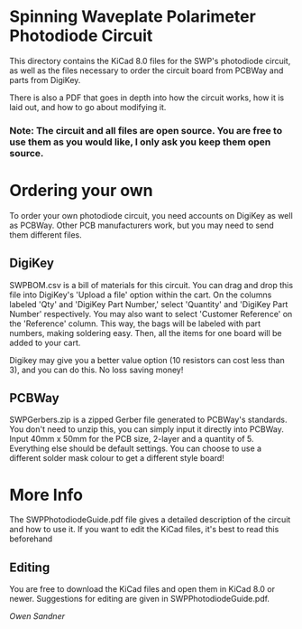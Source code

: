 # Spinning Waveplate Polarimeter Photodiode Circuit

This directory contains the KiCad 8.0 files for the SWP's photodiode circuit, as well as the files necessary to order the circuit board from PCBWay and parts from DigiKey. 

There is also a PDF that goes in depth into how the circuit works, how it is laid out, and how to go about modifying it.

### Note: The circuit and all files are open source. You are free to use them as you would like, I only ask you keep them open source.

# Ordering your own

To order your own photodiode circuit, you need accounts on DigiKey as well as PCBWay. Other PCB manufacturers work, but you may need to send them different files.

## DigiKey

SWPBOM.csv is a bill of materials for this circuit. You can drag and drop this file into DigiKey's 'Upload a file' option within the cart. On the columns labeled 'Qty' and 'DigiKey Part Number,' select 'Quantity' and 'DigiKey Part Number' respectively. You may also want to select 'Customer Reference' on the 'Reference' column. This way, the bags will be labeled with part numbers, making soldering easy. Then, all the items for one board will be added to your cart.

Digikey may give you a better value option (10 resistors can cost less than 3), and you can do this. No loss saving money!

## PCBWay

SWPGerbers.zip is a zipped Gerber file generated to PCBWay's standards. You don't need to unzip this, you can simply input it directly into PCBWay. Input 40mm x 50mm for the PCB size, 2-layer and a quantity of 5. Everything else should be default settings. You can choose to use a different solder mask colour to get a different style board!

# More Info

The SWPPhotodiodeGuide.pdf file gives a detailed description of the circuit and how to use it. If you want to edit the KiCad files, it's best to read this beforehand

## Editing

You are free to download the KiCad files and open them in KiCad 8.0 or newer. Suggestions for editing are given in SWPPhotodiodeGuide.pdf.

*Owen Sandner*
